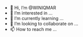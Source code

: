 - 👋 Hi, I’m @WINIQMAR
- 👀 I’m interested in ...
- 🌱 I’m currently learning ...
- 💞️ I’m looking to collaborate on ...
- 📫 How to reach me ...

<!---
WINIQMAR/WINIQMAR is a ✨ special ✨ repository because its `README.md` (this file) appears on your GitHub profile.
You can click the Preview link to take a look at your changes.
--->
